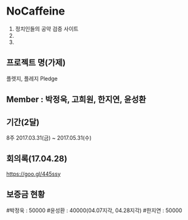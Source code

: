 # NoCaffeine
1. 정치인들의 공약 검증 사이트
2.
3.  

## 프로젝트 명(가제)
플렛지, 플레지
Pledge

## Member : 박정욱, 고희원, 한지연, 윤성환 



## 기간(2달) 
8주 2017.03.31(금) ~ 2017.05.31(수)

## 회의록(17.04.28)
https://goo.gl/445ssy

## 보증금 현황
#박정욱 : 50000
#윤성환 : 40000(04.07지각, 04.28지각)
#한지연 : 50000

